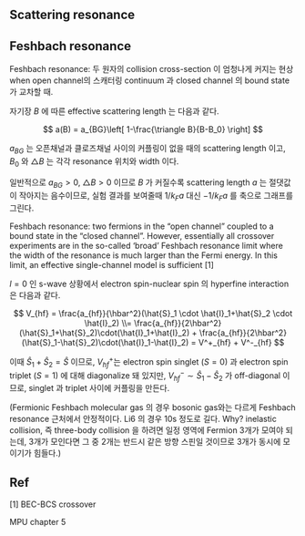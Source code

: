 ## Scattering resonance



## Feshbach resonance

Feshbach resonance: 두 원자의 collision cross-section 이 엄청나게 커지는 현상 when open channel의 스캐터링 continuum 과 closed channel 의 bound state 가 교차할 때.

자기장 $B$ 에 따른 effective scattering length 는 다음과 같다.

$$
a(B) = a_{BG}\left[ 1-\frac{\triangle B}{B-B_0} \right]
$$

$a_{BG}$ 는 오픈채널과 클로즈채널 사이의 커플링이 없을 때의 scattering length 이고, $B_0$ 와 $\triangle B$ 는 각각 resonance 위치와 width 이다.

일반적으로 $a_{BG}>0$, $\triangle B>0$ 이므로 $B$ 가 커질수록 scattering length $a$ 는 절댓값이 작아지는 음수이므로, 실험 결과를 보여줄때 $1/k_Fa$ 대신 $-1/k_Fa$ 를 축으로 그래프를 그린다.

Feshbach resonance:
two fermions in the “open channel” coupled to a bound state in the “closed channel”.
However, essentially all crossover experiments are in the so-called ‘broad’ Feshbach
resonance limit where the width of the resonance is much larger than the Fermi energy.
In this limit, an effective single-channel model is sufficient [1]

$l=0$ 인 s-wave 상황에서 electron spin-nuclear spin 의 hyperfine interaction 은 다음과 같다.

$$
V_{hf} = \frac{a_{hf}}{\hbar^2}(\hat{S}_1 \cdot \hat{I}_1+\hat{S}_2 \cdot \hat{I}_2) \\= \frac{a_{hf}}{2\hbar^2}(\hat{S}_1+\hat{S}_2)\cdot(\hat{I}_1+\hat{I}_2) + \frac{a_{hf}}{2\hbar^2}(\hat{S}_1-\hat{S}_2)\cdot(\hat{I}_1-\hat{I}_2) 
= V^+_{hf} + V^-_{hf}
$$

이때 $\hat{S}_1+\hat{S}_2 = \hat{S}$ 이므로, $V^+_{hf}$는 electron spin singlet ($S=0$) 과 electron spin triplet ($S=1$) 에 대해 diagonalize 돼 있지만, $V^-_{hf}\sim\hat{S}_1-\hat{S}_2$ 가 off-diagonal 이므로, singlet 과 triplet 사이에 커플링을 만든다.

(Fermionic Feshbach molecular gas 의 경우 bosonic gas와는 다르게 Feshbach resonance 근처에서 안정적이다. Li6 의 경우 10s 정도로 길다. Why? inelastic collision, 즉 three-body collision 을 하려면 일정 영역에 Fermion 3개가 모여야 되는데, 3개가 모인다면 그 중 2개는 반드시 같은 방향 스핀일 것이므로 3개가 동시에 모이기가 힘들다.)


## Ref

[1] BEC-BCS crossover 

MPU chapter 5